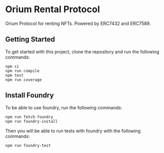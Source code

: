 # Orium Rental Protocol

Orium Protocol for renting NFTs. Powered by ERC7432 and ERC7589.


## Getting Started

To get started with this project, clone the repository and run the following commands:

```shell
npm ci
npm run compile
npm test
npm run coverage
```


## Install Foundry

To be able to use foundry, run the following commands:

```shell
npm run fetch-foundry
npm run foundry-install
```

Then you will be able to run tests with foundry with the following commands:

```shell
npm run foundry-test
```
